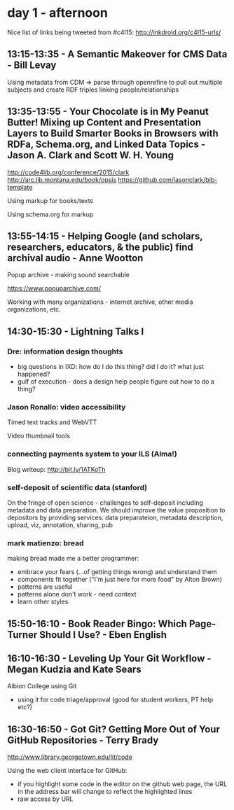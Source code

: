 # day 1 - afternoon

Nice list of links being tweeted from #c4l15: http://inkdroid.org/c4l15-urls/

## 13:15-13:35 - A Semantic Makeover for CMS Data - Bill Levay

Using metadata from CDM => parse through openrefine to pull out multiple subjects and create RDF triples linking people/relationships

## 13:35-13:55 - Your Chocolate is in My Peanut Butter! Mixing up Content and Presentation Layers to Build Smarter Books in Browsers with RDFa, Schema.org, and Linked Data Topics - Jason A. Clark and Scott W. H. Young

http://code4lib.org/conference/2015/clark
http://arc.lib.montana.edu/book/opsis
https://github.com/jasonclark/bib-template

Using markup for books/texts

Using schema.org for markup


## 13:55-14:15 - Helping Google (and scholars, researchers, educators, & the public) find archival audio - Anne Wootton

Popup archive - making sound searchable

https://www.popuparchive.com/

Working with many organizations - internet archive, other media organizations, etc.

## 14:30-15:30 - Lightning Talks I

### Dre: information design thoughts

 - big questions in IXD: how do I do this thing? did I do it? what just happened?
 - gulf of execution - does a design help people figure out how to do a thing?

### Jason Ronallo: video accessibility

Timed text tracks and WebVTT

Video thumbnail tools

### connecting payments system to your ILS (Alma!)

Blog writeup: http://bit.ly/1ATKoTh


### self-deposit of scientific data (stanford)

On the fringe of open science - challenges to self-deposit including metadata and data preparation. We should improve the value proposition to depositors by providing services: data preparateion, metadata description, upload, viz, annotation, sharing, pub

### mark matienzo: bread

making bread made me a better programmer:

 - embrace your fears (...of getting things wrong) and understand them
 - components fit together ("I'm just here for more food" by Alton Brown)
 - patterns are useful
 - patterns alone don't work - need context
 - learn other styles

## 15:50-16:10 - Book Reader Bingo: Which Page-Turner Should I Use? - Eben English

## 16:10-16:30 - Leveling Up Your Git Workflow - Megan Kudzia and Kate Sears

Albion College using Git

 - using it for code triage/approval (good for student workers, PT help etc?)

## 16:30-16:50 - Got Git? Getting More Out of Your GitHub Repositories - Terry Brady

http://www.library.georgetown.edu/lit/code

Using the web client interface for GitHub:

- if you highlight some code in the editor on the github web page, the URL in the address bar will change to reflect the highlighted lines
- raw access by URL